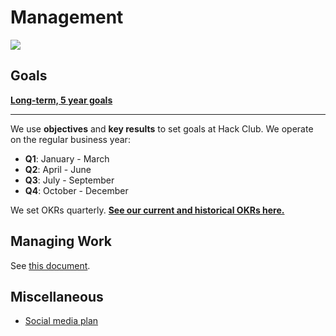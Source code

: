 # Management

![](http://www.ircar-formation.com/medias/images/bandeau-gif-management-puzle.gif)

## Goals

[**Long-term, 5 year goals**](long_term.md)

---

We use **objectives** and **key results** to set goals at Hack Club. We operate on the regular business year:

- **Q1**: January - March
- **Q2**: April - June
- **Q3**: July - September
- **Q4**: October - December

We set OKRs quarterly. [**See our current and historical OKRs here.**](okrs.md)

## Managing Work

See [this document](project_management.md).

## Miscellaneous

- [Social media plan](https://www.notion.so/mdhack/Hack-Club-Social-Media-Campaign-466b8d224f4a4b0a91a1e367e17a3b1e)
